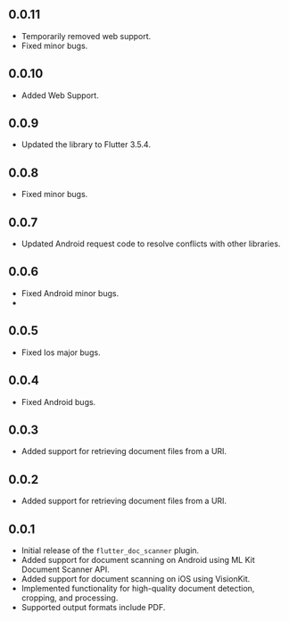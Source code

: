 ## 0.0.11
- Temporarily removed web support.
- Fixed minor bugs.

## 0.0.10
- Added Web Support.

## 0.0.9
- Updated the library to Flutter 3.5.4.

## 0.0.8
- Fixed minor bugs.

## 0.0.7
- Updated Android request code to resolve conflicts with other libraries.

## 0.0.6
- Fixed Android minor bugs.
- 
## 0.0.5
- Fixed Ios major bugs.

## 0.0.4
- Fixed Android bugs.

## 0.0.3
- Added support for retrieving document files from a URI.

## 0.0.2
- Added support for retrieving document files from a URI.

## 0.0.1
- Initial release of the `flutter_doc_scanner` plugin.
- Added support for document scanning on Android using ML Kit Document Scanner API.
- Added support for document scanning on iOS using VisionKit.
- Implemented functionality for high-quality document detection, cropping, and processing.
- Supported output formats include PDF.
